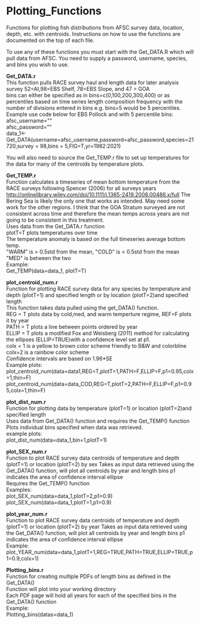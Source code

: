 # Plotting_Functions
Functions for plotting fish distributions from AFSC survey data, location, depth, etc. with centroids.
Instructions on how to use the functions are documented on the top of each file. 

To use any of these functions you must start with the Get_DATA.R  which will pull data from AFSC. You need to supply a password, username, species, and bins you wish to use.

<B>Get_DATA.r</B>  
  This function pulls RACE survey haul and length data for later analysis  
  survey 52=AI,98=EBS Shelf, 78=EBS Slope, and 47 = GOA  
  bins can either be specified as in bins=c(0,100,200,300,400) or as percentiles based on time series length composition frequency 
  with the number of divisions entered in bins e.g. bins=5 would be 5 percentiles.  
  Example use code below for EBS Pollock and with 5 percentile bins:  
  afsc_username=""  
  afsc_password=""  
  data_1<-Get_DATA(username=afsc_username,password=afsc_password,species=21720,survey = 98,bins = 5,FIG=T,yr=1982:2021)  

You will also need to source the Get_TEMP.r file to set up temperatures for the data for many of the centroids by temperature plots.

<B>Get_TEMP.r</B>  
  Function calculates a timeseries of mean bottom temperature from the RACE surveys following Spencer (2006) for all surveys years
  http://onlinelibrary.wiley.com/doi/10.1111/j.1365-2419.2008.00486.x/full
  The Bering Sea is likely the only one that works as intended. May need some work for the other regions. I think that the GOA Stratum surveyed are not consistent across time
  and therefore the mean temps across years are not going to be consistent in this treatment.  
  Uses data from the Get_DATA.r function  
  plotT=T plots temperatures over time  
  The temperature anomaly is based on the full timeseries average bottom temp.  
  "WARM" is > 0.5std from the mean, "COLD" is < 0.5std from the mean "MED" is between the two   
   Example:  
   Get_TEMP(data=data_1, plotT=T)

<B>plot_centroid_num.r</B>  
 Function for plotting RACE survey data for any species by temperature and depth (plotT=1) and specified length or by location (plotT=2)and specified length  
 This function takes data pulled using the get_DATA() function.  
 REG = T plots data by cold,med, and warm temperture regime, REF=F plots it by year  
 PATH = T plots a line between points ordered by year  
 ELLIP = T plots a modified Fox and Weisberg (2011) 
 method for calculating the ellipses (ELLIP=TRUE)with a confidence level set at p1.  
 colx = 1 is a yellow to brown color scheme friendly to B&W and colorbline colx=2 is a rainbow color scheme  
 Confidence intervals are based on 1.96*SE  
 Example plots:  
 plot_centroid_num(data=data1,REG=T,plotT=1,PATH=F,ELLIP=F,p1=0.95,colx=1,thin=F)  
 plot_centroid_num(data=data_COD,REG=T,plotT=2,PATH=F,ELLIP=F,p1=0.95,colx=1,thin=F)  
  
<B>plot_dist_num.r</B>  
   Function for plotting data by temperature (plotT=1) or location (plotT=2)and specified length   
   Uses data from Get_DATA() function and requires the Get_TEMP() function  
   Plots individual bins specified when data was retrieved.   
   example plots:  
   plot_dist_num(data=data_1,bin=1,plotT=1)

<B>plot_SEX_num.r</B>  
  Function to plot RACE survey data centroids of temperature and depth (plotT=1) or location (plotT=2) by sex
  Takes as input data retrieved using the Get_DATA() function, will plot all centroids by year and length bins
  p1 indicates the area of confidence interval ellipse  
  Requires the Get_TEMP() function  
  Examples:   
  plot_SEX_num(data=data_1,plotT=2,p1=0.9)  
  plot_SEX_num(data=data_1,plotT=1,p1=0.9)  
  
 <B>plot_year_num.r</B>  
  Function to plot RACE survey data centroids of temperature and depth (plotT=1) or location (plotT=2) by year
  Takes as input data retrieved using the Get_DATA() function, will plot all centroids by year and length bins
  p1 indicates the area of confidence interval ellipse  
  Example:   
  plot_YEAR_num(data=data_1,plotT=1,REG=TRUE,PATH=TRUE,ELLIP=TRUE,p1=0.9,colx=1)
 
<B>Plotting_bins.r</B>  
  Function for creating multiple PDFs of length bins as defined in the Get_DATA()  
  Function will plot into your working directory  
  Each PDF page will hold all years for each of the specified bins in the Get_DATA() function  
  Example:  
  Plotting_bins(datas=data_1)
